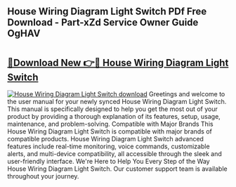 ## House Wiring Diagram Light Switch PDf Free Download - Part-xZd Service Owner Guide OgHAV

# <h2><a href="http://dfmc1h7.blite.top/?on=House+Wiring+Diagram+Light+Switch">🔗Download New 👉🔴 House Wiring Diagram Light Switch</a></h2>

[![House Wiring Diagram Light Switch download](https://i.imgur.com/lujVjoI.png)](http://dfmc1h7.blite.top/?on=House+Wiring+Diagram+Light+Switch)
Greetings and welcome to the user manual for your newly synced House Wiring Diagram Light Switch. This manual is specifically designed to help you get the most out of your product by providing a thorough explanation of its features, setup, usage, maintenance, and problem-solving. Compatible with Major Brands This House Wiring Diagram Light Switch is compatible with major brands of compatible products. House Wiring Diagram Light Switch advanced features include real-time monitoring, voice commands, customizable alerts, and multi-device compatibility, all accessible through the sleek and user-friendly interface. We're Here to Help You Every Step of the Way House Wiring Diagram Light Switch. Our customer support team is available throughout your journey.
